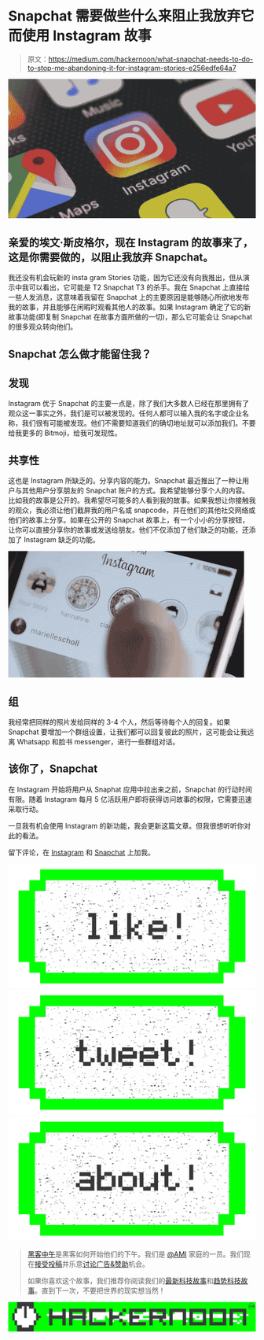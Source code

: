 # Snapchat 需要做些什么来阻止我放弃它而使用 Instagram 故事

> 原文：<https://medium.com/hackernoon/what-snapchat-needs-to-do-to-stop-me-abandoning-it-for-instagram-stories-e256edfe64a7>

![](img/6f9e64297a779fadc02d7b61b27cc4be.png)

## 亲爱的埃文·斯皮格尔，现在 Instagram 的故事来了，这是你需要做的，以阻止我放弃 Snapchat。

我还没有机会玩新的 insta gram Stories 功能，因为它还没有向我推出，但从演示中我可以看出，它可能是 T2 Snapchat T3 的杀手。我在 Snapchat 上直接给一些人发消息，这意味着我留在 Snapchat 上的主要原因是能够随心所欲地发布我的故事，并且能够在闲暇时观看其他人的故事。如果 Instagram 确定了它的新故事功能(即复制 Snapchat 在故事方面所做的一切)，那么它可能会让 Snapchat 的很多观众转向他们。

## Snapchat 怎么做才能留住我？

## 发现

Instagram 优于 Snapchat 的主要一点是，除了我们大多数人已经在那里拥有了观众这一事实之外，我们是可以被发现的。任何人都可以输入我的名字或企业名称，我们很有可能被发现。他们不需要知道我们的确切地址就可以添加我们。不要给我更多的 Bitmoji，给我可发现性。

## 共享性

这也是 Instagram 所缺乏的。分享内容的能力。Snapchat 最近推出了一种让用户与其他用户分享朋友的 Snapchat 账户的方式。我希望能够分享个人的内容。比如我的故事是公开的。我希望尽可能多的人看到我的故事。如果我想让你接触我的观众，我必须让他们截屏我的用户名或 snapcode，并在他们的其他社交网络或他们的故事上分享。如果在公开的 Snapchat 故事上，有一个小小的分享按钮，让你可以直接分享你的故事或发送给朋友。他们不仅添加了他们缺乏的功能，还添加了 Instagram 缺乏的功能。

![](img/0c5030a7a02c650bad2f53c629474949.png)

## 组

我经常把同样的照片发给同样的 3-4 个人，然后等待每个人的回复。如果 Snapchat 要增加一个群组设置，让我们都可以回复彼此的照片，这可能会让我远离 Whatsapp 和脸书 messenger，进行一些群组对话。

## 该你了，Snapchat

在 Instagram 开始将用户从 Snaphat 应用中拉出来之前，Snapchat 的行动时间有限。随着 Instagram 每月 5 亿活跃用户即将获得访问故事的权限，它需要迅速采取行动。

一旦我有机会使用 Instagram 的新功能，我会更新这篇文章。但我很想听听你对此的看法。

留下评论，在 [Instagram](http://www.instagram.com/almilner05) 和 [Snapchat](http://www.snapchat.com/add/milner05) 上加我。

[![](img/50ef4044ecd4e250b5d50f368b775d38.png)](http://bit.ly/HackernoonFB)[![](img/979d9a46439d5aebbdcdca574e21dc81.png)](https://goo.gl/k7XYbx)[![](img/2930ba6bd2c12218fdbbf7e02c8746ff.png)](https://goo.gl/4ofytp)

> [黑客中午](http://bit.ly/Hackernoon)是黑客如何开始他们的下午。我们是 [@AMI](http://bit.ly/atAMIatAMI) 家庭的一员。我们现在[接受投稿](http://bit.ly/hackernoonsubmission)并乐意[讨论广告&赞助](mailto:partners@amipublications.com)机会。
> 
> 如果你喜欢这个故事，我们推荐你阅读我们的[最新科技故事](http://bit.ly/hackernoonlatestt)和[趋势科技故事](https://hackernoon.com/trending)。直到下一次，不要把世界的现实想当然！

[![](img/be0ca55ba73a573dce11effb2ee80d56.png)](https://goo.gl/Ahtev1)